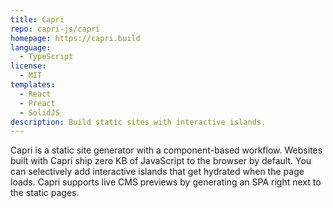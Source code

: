 ```yaml
---
title: Capri
repo: capri-js/capri
homepage: https://capri.build
language:
  - TypeScript
license:
  - MIT
templates:
  - React
  - Preact
  - SolidJS
description: Build static sites with interactive islands.
---
```

Capri is a static site generator with a component-based workflow. Websites
built with Capri ship zero KB of JavaScript to the browser by default. You can
selectively add interactive islands that get hydrated when the page loads.
Capri supports live CMS previews by generating an SPA right next to the
static pages.
